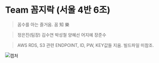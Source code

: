 # Team 꼼지락 (서울 4반 6조)

> 꼼수를 아는 즐거움. 꼼 知 樂

> 정은진(팀장) 김수연 박성철 양혜선 어지예 장준수

> AWS RDS, S3 관련 ENDPOINT, ID, PW, KEY값들 지움.
> 빌드파일 미참조.

![캡처](https://user-images.githubusercontent.com/5960472/133071560-c39ce3ae-9558-43b8-9a0b-a1ffa65935ad.JPG)
